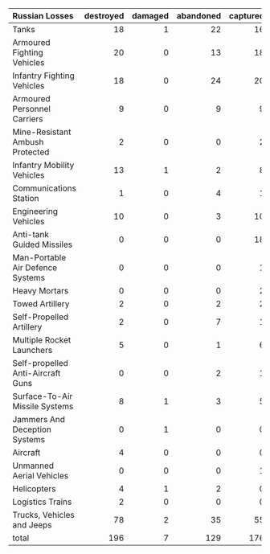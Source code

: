 | Russian Losses                    |   destroyed |   damaged |   abandoned |   captured |   total |
|:----------------------------------|------------:|----------:|------------:|-----------:|--------:|
| Tanks                             |          18 |         1 |          22 |         16 |      57 |
| Armoured Fighting Vehicles        |          20 |         0 |          13 |         18 |      51 |
| Infantry Fighting Vehicles        |          18 |         0 |          24 |         20 |      62 |
| Armoured Personnel Carriers       |           9 |         0 |           9 |          9 |      27 |
| Mine-Resistant Ambush Protected   |           2 |         0 |           0 |          2 |       4 |
| Infantry Mobility Vehicles        |          13 |         1 |           2 |          8 |      24 |
| Communications Station            |           1 |         0 |           4 |          1 |       6 |
| Engineering Vehicles              |          10 |         0 |           3 |         10 |      23 |
| Anti-tank Guided Missiles         |           0 |         0 |           0 |         18 |      18 |
| Man-Portable Air Defence Systems  |           0 |         0 |           0 |          1 |       1 |
| Heavy Mortars                     |           0 |         0 |           0 |          2 |       2 |
| Towed Artillery                   |           2 |         0 |           2 |          2 |       6 |
| Self-Propelled Artillery          |           2 |         0 |           7 |          1 |      10 |
| Multiple Rocket Launchers         |           5 |         0 |           1 |          6 |      12 |
| Self-propelled Anti-Aircraft Guns |           0 |         0 |           2 |          1 |       3 |
| Surface-To-Air Missile Systems    |           8 |         1 |           3 |          5 |      17 |
| Jammers And Deception Systems     |           0 |         1 |           0 |          0 |       1 |
| Aircraft                          |           4 |         0 |           0 |          0 |       4 |
| Unmanned Aerial Vehicles          |           0 |         0 |           0 |          1 |       1 |
| Helicopters                       |           4 |         1 |           2 |          0 |       7 |
| Logistics Trains                  |           2 |         0 |           0 |          0 |       2 |
| Trucks, Vehicles and Jeeps        |          78 |         2 |          35 |         55 |     170 |
| total                             |         196 |         7 |         129 |        176 |     508 |